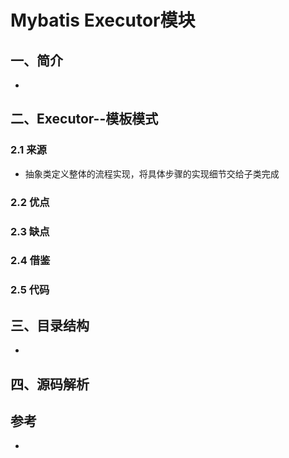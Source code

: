# Mybatis Executor模块
## 一、简介 
+  

## 二、Executor--模板模式
### 2.1 来源
+ 抽象类定义整体的流程实现，将具体步骤的实现细节交给子类完成 



### 2.2 优点 

### 2.3 缺点 

### 2.4 借鉴 

### 2.5 代码
 

## 三、目录结构 
+  

## 四、源码解析

## 参考
+ 
